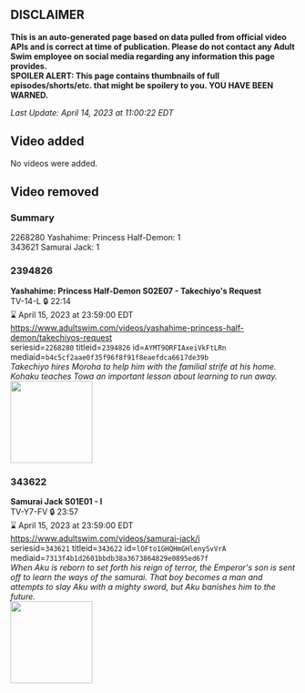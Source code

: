 ## DISCLAIMER
**This is an auto-generated page based on data pulled from official video APIs and is correct at time of publication. Please do not contact any Adult Swim employee on social media regarding any information this page provides.**  
**SPOILER ALERT: This page contains thumbnails of full episodes/shorts/etc. that might be spoilery to you. YOU HAVE BEEN WARNED.**  

_Last Update: April 14, 2023 at 11:00:22 EDT_
## Video added
No videos were added.  
## Video removed
### Summary
2268280 Yashahime: Princess Half-Demon: 1  
343621 Samurai Jack: 1  
### 2394826
**Yashahime: Princess Half-Demon S02E07 - Takechiyo's Request**  
TV-14-L 🔒 22:14  
⌛ April 15, 2023 at 23:59:00 EDT  
https://www.adultswim.com/videos/yashahime-princess-half-demon/takechiyos-request  
seriesid=`2268280` titleid=`2394826` id=`AYMT9ORFIAxeiVkFtLRn` mediaid=`b4c5cf2aae0f35f96f8f91f8eaefdca6617de39b`  
_Takechiyo hires Moroha to help him with the familial strife at his home. Kohaku teaches Towa an important lesson about learning to run away._  
<a href="https://media.cdn.adultswim.com/uploads/20220906/thumbnails/2_2296135994-YashahimePrincessHalfDemon_207_TakechiyosRequest.png"><img src="https://media.cdn.adultswim.com/uploads/20220906/thumbnails/2_2296135994-YashahimePrincessHalfDemon_207_TakechiyosRequest.png" height="144px" /></a>
### 343622
**Samurai Jack S01E01 - I**  
TV-Y7-FV 🔒 23:57  
⌛ April 15, 2023 at 23:59:00 EDT  
https://www.adultswim.com/videos/samurai-jack/i  
seriesid=`343621` titleid=`343622` id=`lOFto1GHQHmGHlenySvVrA` mediaid=`7313f4b1d2601bbdb38a3673864829e0895ed67f`  
_When Aku is reborn to set forth his reign of terror, the Emperor's son is sent off to learn the ways of the samurai. That boy becomes a man and attempts to slay Aku with a mighty sword, but Aku banishes him to the future._  
<a href="https://media.cdn.adultswim.com/uploads/20200406/thumbnails/2_20461324524-samjack_001.jpg"><img src="https://media.cdn.adultswim.com/uploads/20200406/thumbnails/2_20461324524-samjack_001.jpg" height="144px" /></a>
